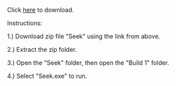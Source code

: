 Click [here](https://www.dropbox.com/scl/fi/07jb1tkx596ix2whk5423/Seek.zip?rlkey=ryj9l2xfbi9ujyl76l3tx90fn&dl=0) to download.

Instructions:

1.) Download zip file "Seek" using the link from above. 

2.) Extract the zip folder.

3.) Open the "Seek" folder, then open the "Build 1" folder.

4.) Select "Seek.exe" to run.

